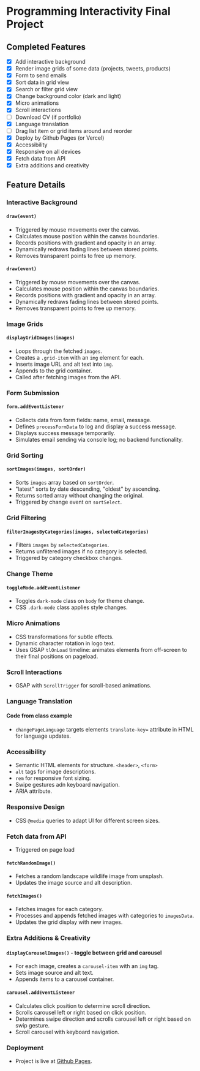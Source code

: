 # Programming Interactivity Final Project

## Completed Features

-   [x] Add interactive background
-   [x] Render image grids of some data (projects, tweets, products)
-   [x] Form to send emails
-   [x] Sort data in grid view
-   [x] Search or filter grid view
-   [x] Change background color (dark and light)
-   [x] Micro animations
-   [x] Scroll interactions
-   [ ] Download CV (if portfolio)
-   [x] Language translation
-   [ ] Drag list item or grid items around and reorder
-   [x] Deploy by Github Pages (or Vercel)
-   [x] Accessibility
-   [x] Responsive on all devices
-   [x] Fetch data from API
-   [x] Extra additions and creativity

## Feature Details

### Interactive Background

#### `draw(event)`

-   Triggered by mouse movements over the canvas.
-   Calculates mouse position within the canvas boundaries.
-   Records positions with gradient and opacity in an array.
-   Dynamically redraws fading lines between stored points.
-   Removes transparent points to free up memory.

#### `draw(event)`

-   Triggered by mouse movements over the canvas.
-   Calculates mouse position within the canvas boundaries.
-   Records positions with gradient and opacity in an array.
-   Dynamically redraws fading lines between stored points.
-   Removes transparent points to free up memory.

### Image Grids

#### `displayGridImages(images)`

-   Loops through the fetched `images`.
-   Creates a `.grid-item` with an `img` element for each.
-   Inserts image URL and alt text into `img`.
-   Appends to the grid container.
-   Called after fetching images from the API.

### Form Submission

#### `form.addEventListener`

-   Collects data from form fields: name, email, message.
-   Defines `processFormData` to log and display a success message.
-   Displays success message temporarily.
-   Simulates email sending via console log; no backend functionality.

### Grid Sorting

#### `sortImages(images, sortOrder)`

-   Sorts `images` array based on `sortOrder`.
-   "latest" sorts by date descending, "oldest" by ascending.
-   Returns sorted array without changing the original.
-   Triggered by change event on `sortSelect`.

### Grid Filtering

#### `filterImagesByCategories(images, selectedCategories)`

-   Filters `images` by `selectedCategories`.
-   Returns unfiltered images if no category is selected.
-   Triggered by category checkbox changes.

### Change Theme

#### `toggleMode.addEventListener`

-   Toggles `dark-mode` class on `body` for theme change.
-   CSS `.dark-mode` class applies style changes.

### Micro Animations

-   CSS transformations for subtle effects.
-   Dynamic character rotation in logo text.
-   Uses GSAP `tlOnLoad` timeline: animates elements from off-screen to their final positions on pageload.

### Scroll Interactions

-   GSAP with `ScrollTrigger` for scroll-based animations.

### Language Translation

#### Code from class example

-   `changePageLanguage` targets elements `translate-key=` attribute in HTML for language updates.

### Accessibility

-   Semantic HTML elements for structure. `<header>`, `<form>`
-   `alt` tags for image descriptions.
-   `rem` for responsive font sizing.
-   Swipe gestures adn keyboard navigation.
-   ARIA attribute.

### Responsive Design

-   CSS `@media` queries to adapt UI for different screen sizes.

### Fetch data from API

-   Triggered on page load

#### `fetchRandomImage()`

-   Fetches a random landscape wildlife image from unsplash.
-   Updates the image source and alt description.

#### `fetchImages()`

-   Fetches images for each category.
-   Processes and appends fetched images with categories to `imagesData`.
-   Updates the grid display with new images.

### Extra Additions & Creativity

#### `displayCarouselImages()` - toggle between grid and carousel

-   For each image, creates a `carousel-item` with an `img` tag.
-   Sets image source and alt text.
-   Appends items to a carousel container.

#### `carousel.addEventListener`

-   Calculates click position to determine scroll direction.
-   Scrolls carousel left or right based on click position.
-   Determines swipe direction and scrolls carousel left or right based on swip gesture.
-   Scroll carousel with keyboard navigation.

### Deployment

-   Project is live at [Github Pages](https://che-vee.github.io/pi-final-project/).
